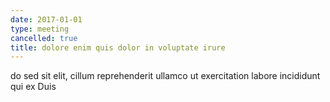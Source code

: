 ```yaml
---
date: 2017-01-01
type: meeting
cancelled: true
title: dolore enim quis dolor in voluptate irure
---
```

do sed sit elit, cillum reprehenderit ullamco ut exercitation labore incididunt qui ex Duis